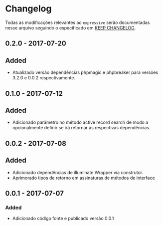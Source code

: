 # Changelog

Todas as modificações relevantes ao  `expressive` serão documentadas nesse arquivo seguindo o especificado em [KEEP CHANGELOG](http://keepachangelog.com/).

## 0.2.0 - 2017-07-20

## Added
- Atualizado versão dependências phpmagic e phpbreaker para versões 3.2.0 e 0.0.2 respectivamente.

## 0.1.0 - 2017-07-12

## Added
- Adicionado parâmetro no método active record search de modo a opcionalmente definir se irá retornar as respectivas dependências.

## 0.0.2 - 2017-07-08

## Added
- Adicionado dependências de illuminate Wrapper via construtor.
- Aprimorado tipos de retorno em assinaturas de métodos de interface

## 0.0.1 - 2017-07-07

### Added
- Adicionado código fonte e publicado versão 0.0.1
